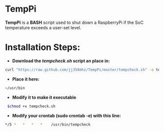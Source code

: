 TempPi
======

**TempPi** is a **BASH** script used to shut down a RaspberryPi if the SoC temperature exceeds a user-set level.

# Installation Steps:

* **Download the *tempcheck.sh* script an place in:**

```bash
curl "https://raw.github.com/jj358mhz/TempPi/master/tempcheck.sh" -o tempcheck.sh
```

* **Place it here:**

```bash
~/usr/bin
```

* **Modify it to make it executable**

```bash
 $chmod +x tempcheck.sh
```

* **Modify your crontab (sudo crontab -e) with this line:**

```bash
*/5 *   *   *   *    /usr/bin/tempcheck
```

